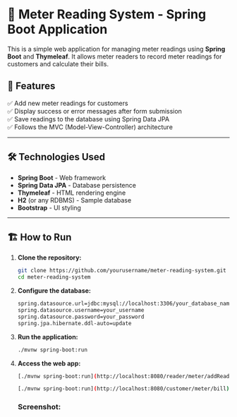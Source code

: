 # 🌟 Meter Reading System - Spring Boot Application

This is a simple web application for managing meter readings using **Spring Boot** and **Thymeleaf**. It allows meter readers to record meter readings for customers and calculate their bills.

## 🚀 Features

✅ Add new meter readings for customers  
✅ Display success or error messages after form submission  
✅ Save readings to the database using Spring Data JPA  
✅ Follows the MVC (Model-View-Controller) architecture

---

## 🛠️ Technologies Used

- **Spring Boot** - Web framework
- **Spring Data JPA** - Database persistence
- **Thymeleaf** - HTML rendering engine
- **H2** (or any RDBMS) - Sample database
- **Bootstrap** - UI styling

---

## 🏗️ How to Run

1. **Clone the repository:**
   ```bash
   git clone https://github.com/yourusername/meter-reading-system.git
   cd meter-reading-system
   ```

2. **Configure the database:**
   ```bash
   spring.datasource.url=jdbc:mysql://localhost:3306/your_database_name
   spring.datasource.username=your_username
   spring.datasource.password=your_password
   spring.jpa.hibernate.ddl-auto=update

   ```

3. **Run the application:**

   ```bash
   ./mvnw spring-boot:run
   ```

3. **Access the web app:**

   ```bash
   [./mvnw spring-boot:run](http://localhost:8080/reader/meter/addReading)
   ```

   ```bash
   [./mvnw spring-boot:run](http://localhost:8080/customer/meter/bill)

   ```

   ### Screenshot:

   
